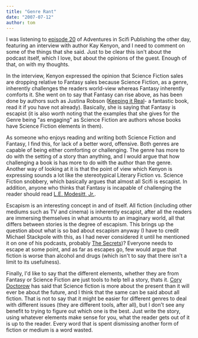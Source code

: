 ```yaml
---
title: "Genre Rant"
date: "2007-07-12"
author: tom
---
```


I was listening to [episode 20](http://adventuresinscifipublishing.blogspot.com/2007/05/aisfp-20-kay-kenyon.html "episode 20") of Adventures in Scifi Publishing the other day, featuring an interview with author Kay Kenyon, and I need to comment on some of the things that she said. Just to be clear this isn't about the podcast itself, which I love, but about the opinions of the guest. Enough of that, on with my thoughts.

In the interview, Kenyon expressed the opinion that Science Fiction sales are dropping relative to Fantasy sales because Science Fiction, as a genre, inherently challenges the readers world-view whereas Fantasy inherently comforts it. She went on to say that Fantasy can rise above, as has been done by authors such as Justina Robson ([Keeping it Real](https://justinarobson.co.uk/quantum-gravity/quantum-gravity-1-keeping-real/ "Keeping It Real")\- a fantastic book, read it if you have not already). Basically, she is saying that Fantasy is escapist (it is also worth noting that the examples that she gives for the Genre being "as engaging" as Science Fiction are authors whose books have Science Fiction elements in them).

As someone who enjoys reading and writing both Science Fiction and Fantasy, I find this, for lack of a better word, offensive. Both genres are capable of being either comforting or challenging. The genre has more to do with the setting of a story than anything, and I would argue that how challenging a book is has more to do with the author than the genre. Another way of looking at it is that the point of view which Kenyon is expressing sounds a lot like the stereotypical Literary Fiction vs. Science Fiction snobbery, which basically argues that almost all Scifi is escapist. In addition, anyone who thinks that Fantasy is incapable of challenging the reader should read [L.E. Modesitt, Jr.](http://www.lemodesittjr.com "L.E. Modesitt, Jr.").

Escapism is an interesting concept in and of itself. All fiction (including other mediums such as TV and cinema) is inherently escapist, after all the readers are immersing themselves in what amounts to an imaginary world, all that differs between stories is the degree of escapism. This brings up the question about what is so bad about escapism anyway (I have to credit Michael Stackpole with this, as I had never considered it until he mentioned it on one of his podcasts, probably [The Secrets](http://www.michaelastackpole.com/?cat=20 "The Secrets Podcast"))? Everyone needs to escape at some point, and as far as escapes go, few would argue that fiction is worse than alcohol and drugs (which isn't to say that there isn't a limit to its usefulness).

Finally, I'd like to say that the different elements, whether they are from Fantasy or Science Fiction are just tools to help tell a story, thats it. [Cory Doctorow](http://www.craphound.com "Cory Doctorow's Craphound") has said that Science fiction is more about the present than it will ever be about the future, and I think that the same can be said about all fiction. That is not to say that it might be easier for different genres to deal with different issues (they are different tools, after all), but I don't see any benefit to trying to figure out which one is the best. Just write the story, using whatever elements make sense for you, what the reader gets out of it is up to the reader. Every word that is spent dismissing another form of fiction or medium is a word wasted.
